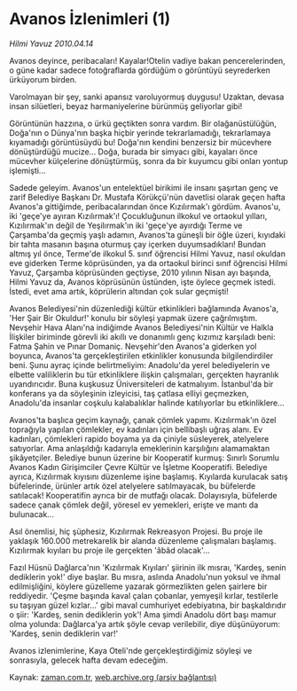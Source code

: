 # Avanos İzlenimleri (1)

*Hilmi Yavuz 2010.04.14*

<tr><td class="metin" colspan="2" style="padding-top: 20px; padding-left: 5px; ">Avanos deyince, peribacaları! Kayalar!Otelin vadiye bakan pencerelerinden, o güne kadar sadece fotoğraflarda gördüğüm o görüntüyü seyrederken ürküyorum birden.</td></tr><tr><td class="metin" colspan="2" style="padding-top: 20px; padding-left: 5px; "><p>Varolmayan bir şey, sanki apansız varoluyormuş duygusu! Uzaktan, devasa insan silüetleri, beyaz harmaniyelerine bürünmüş geliyorlar gibi!
<p>Görüntünün hazzına, o ürkü geçtikten sonra vardım. Bir olağanüstülüğün, Doğa'nın o Dünya'nın başka hiçbir yerinde tekrarlamadığı, tekrarlamaya kıyamadığı görüntüsüydü bu! Doğa'nın kendini benzersiz bir mücevhere dönüştürdüğü mucize... Doğa, burada bir simyacı gibi, kayaları önce mücevher külçelerine dönüştürmüş, sonra da bir kuyumcu gibi onları yontup işlemişti...
<p>Sadede geleyim. Avanos'un entelektüel birikimi ile insanı şaşırtan genç ve zarif Belediye Başkanı Dr. Mustafa Körükçü'nün davetlisi olarak geçen hafta Avanos'a gittiğimde, peribacalarından önce Kızılırmak'ı gördüm. Avanos'u, iki 'geçe'ye ayıran Kızılırmak'ı! Çocukluğunun ilkokul ve ortaokul yılları, Kızılırmak'ın değil de Yeşilırmak'ın iki 'geçe'ye ayırdığı Terme ve Çarşamba'da geçmiş yaşlı adamın, Avanos'ta güneşli bir öğle üzeri, kıyıdaki bir tahta masanın başına oturmuş çay içerken duyumsadıkları! Bundan altmış yıl önce, Terme'de ilkokul 5. sınıf öğrencisi Hilmi Yavuz, nasıl okuldan eve giderken Terme köprüsünden, ya da ortaokul birinci sınıf öğrencisi Hilmi Yavuz, Çarşamba köprüsünden geçtiyse, 2010 yılının Nisan ayı başında, Hilmi Yavuz da, Avanos köprüsünün üstünden, işte öylece geçmek istedi. İstedi, evet ama artık, köprülerin altından çok sular geçmişti!
<p>Avanos Belediyesi'nin düzenlediği kültür etkinlikleri bağlamında Avanos'a, 'Her Şair Bir Okuldur!' konulu bir söyleşi yapmak üzere çağrılmıştım. Nevşehir Hava Alanı'na indiğimde Avanos Belediyesi'nin Kültür ve Halkla İlişkiler biriminde görevli iki akıllı ve donanımlı genç kızımız karşıladı beni: Fatma Şahin ve Pınar Domaniç. Nevşehir'den Avanos'a giderken yol boyunca, Avanos'ta gerçekleştirilen etkinlikler konusunda bilgilendirdiler beni. Şunu ayraç içinde belirtmeliyim: Anadolu'da yerel belediyelerin ve elbette valiliklerin bu tür etkinliklere ilişkin çalışmaları, gerçekten hayranlık uyandırıcıdır. Buna kuşkusuz Üniversiteleri de katmalıyım. İstanbul'da bir konferans ya da söyleşinin izleyicisi, taş çatlasa elliyi geçmezken, Anadolu'da insanlar coşkulu kalabalıklar halinde katılıyorlar bu etkinliklere...
<p>Avanos'ta başlıca geçim kaynağı, çanak çömlek yapımı. Kızılırmak'ın özel toprağıyla yapılan çömlekler, ev kadınları için bellibaşlı uğraş alanı. Ev kadınları, çömlekleri rapido boyama ya da çiniyle süsleyerek, atelyelere satıyorlar. Ama anlaşıldığı kadarıyla emeklerinin karşılığını alamamaktan şikâyetçiler. Belediye bunun üzerine bir Kooperatif kurmuş: Sınırlı Sorumlu Avanos Kadın Girişimciler Çevre Kültür ve İşletme Kooperatifi. Belediye ayrıca, Kızılırmak kıyısını düzenleme işine başlamış. Kıyılarda kurulacak satış büfelerinde, ürünler artık özel atelyelere satılmayacak, bu büfelerde satılacak! Kooperatifin ayrıca bir de mutfağı olacak. Dolayısıyla, büfelerde sadece çanak çömlek değil, yöresel ev yemekleri, erişte ve mantı da bulunacak...
<p>Asıl önemlisi, hiç şüphesiz, Kızılırmak Rekreasyon Projesi. Bu proje ile yaklaşık 160.000 metrekarelik bir alanda düzenleme çalışmaları başlamış. Kızılırmak kıyıları bu proje ile gerçekten 'âbâd olacak'...
<p>Fazıl Hüsnü Dağlarca'nın 'Kızılırmak Kıyıları' şiirinin ilk mısraı, 'Kardeş, senin dediklerin yok!' diye başlar. Bu mısra, aslında Anadolu'nun yoksul ve ihmal edilmişliğini, köylere güzelleme yazarak görmezlikten gelen şairlere bir reddiyedir. 'Çeşme başında kaval çalan çobanlar, yemyeşil kırlar, testilerle su taşıyan güzel kızlar...' gibi maval cumhuriyet edebiyatına, bir başkaldırıdır o şiir: 'Kardeş, senin dediklerin yok'! Ama şimdi Anadolu dört başı mamur olma yolunda: Dağlarca'ya artık şöyle cevap verilebilir, diye düşünüyorum: 'Kardeş, senin dediklerin var!'
<p>Avanos izlenimlerine, Kaya Oteli'nde gerçekleştirdiğimiz söyleşi ve sonrasıyla, gelecek hafta devam edeceğim.<br/></p></p></p></p></p></p></p></p></td></tr>

Kaynak: [zaman.com.tr](http://zaman.com.tr/yazar.do?yazino=972841), [web.archive.org (arşiv bağlantısı)](http://web.archive.org/web/20100417045643/http://zaman.com.tr:80/yazar.do?yazino=972841)

